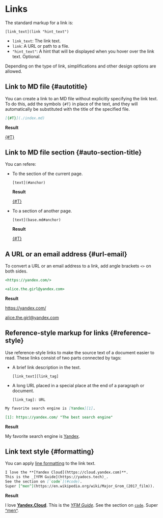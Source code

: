 # Links

The standard markup for a link is:

```
[link_text](link "hint_text")
```

  * `link_text`: The link text.
  * `link`: A URL or path to a file.
  * `"hint_text"`: A hint that will be displayed when you hover over the link text. Optional.

Depending on the type of link, simplifications and other design options are allowed.

## Link to MD file {#autotitle}

You can create a link to an MD file without explicitly specifying the link text. To do this, add the symbols `{#T}` in place of the text, and they will automatically be substituted with the title of the specified file.

```markdown
[{#T}](./index.md)
```

**Result**

[{#T}](./index.md)


## Link to MD file section {#auto-section-title}

You can refere:

* To the section of the current page.

  `[text](#anchor)`

  **Result**

  [{#T}](#formatting)

* To a section of another page.

  `[text](base.md#anchor)`

  **Result**

  [{#T}](base.md#headers)

## A URL or an email address {#url-email}

To convert a URL or an email address to a link, add angle brackets `<>` on both sides.

```markdown
<https://yandex.com/>

<alice.the.girl@yandex.com>
```

**Result**

<https://yandex.com/>

<alice.the.girl@yandex.com>

## Reference-style markup for links {#reference-style}

Use reference-style links to make the source text of a document easier to read. These links consist of two parts connected by tags:

* A brief link description in the text.

  `[link_text][link_tag]`

* A long URL placed in a special place at the end of a paragraph or document.

  `[link_tag]: URL`

```markdown
My favorite search engine is [Yandex][1].

[1]: https://yandex.com/ "The best search engine"
```

**Result**

My favorite search engine is [Yandex][1].

[1]: https://yandex.com/ "The best search engine"
## Link text style {#formatting}

You can apply [line formatting](./base.md#line) to the link text.

```markdown
I love the **[Yandex Cloud](https://cloud.yandex.com)**.
This is the _[YFM Guide](https://yadocs.tech)_.
See the section on [`code`](#code).
Super [^men^](https://en.wikipedia.org/wiki/Major_Grom_(2017_film)).
```

**Result**

I love **[Yandex.Cloud](https://cloud.yandex.com)**.
This is the _[YFM Guide](https://yadocs.tech)_.
See the section on [`code`](#code).
Super [^men^](https://en.wikipedia.org/wiki/Major_Grom_(2017_film)).

